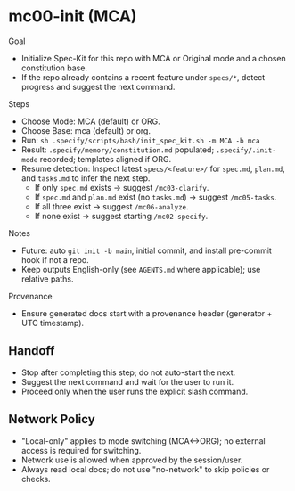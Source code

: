 # mc00-init (MCA)

Goal
- Initialize Spec-Kit for this repo with MCA or Original mode and a chosen constitution base.
- If the repo already contains a recent feature under `specs/*`, detect progress and suggest the next command.

Steps
- Choose Mode: MCA (default) or ORG.
- Choose Base: mca (default) or org.
- Run: `sh .specify/scripts/bash/init_spec_kit.sh -m MCA -b mca`
- Result: `.specify/memory/constitution.md` populated; `.specify/.init-mode` recorded; templates aligned if ORG.
- Resume detection: Inspect latest `specs/<feature>/` for `spec.md`, `plan.md`, and `tasks.md` to infer the next step.
  - If only `spec.md` exists → suggest `/mc03-clarify`.
  - If `spec.md` and `plan.md` exist (no `tasks.md`) → suggest `/mc05-tasks`.
  - If all three exist → suggest `/mc06-analyze`.
  - If none exist → suggest starting `/mc02-specify`.

Notes
- Future: auto `git init -b main`, initial commit, and install pre-commit hook if not a repo.
- Keep outputs English-only (see `AGENTS.md` where applicable); use relative paths.

Provenance
- Ensure generated docs start with a provenance header (generator + UTC timestamp).
## Handoff
- Stop after completing this step; do not auto-start the next.
- Suggest the next command and wait for the user to run it.
- Proceed only when the user runs the explicit slash command.

## Network Policy
- "Local-only" applies to mode switching (MCA<->ORG); no external access is required for switching.
- Network use is allowed when approved by the session/user.
- Always read local docs; do not use "no-network" to skip policies or checks.

